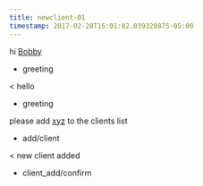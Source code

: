 ```yaml
---
title: newclient-01
timestamp: 2017-02-20T15:01:02.039320875-05:00
---
```


hi [Bobby](name)
* greeting

< hello
* greeting

please add [xyz](company_name) to the clients list
* add/client

< new client added
* client_add/confirm
